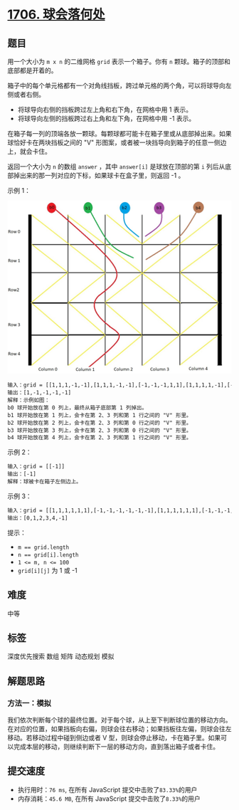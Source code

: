 # [1706. 球会落何处](https://leetcode-cn.com/problems/where-will-the-ball-fall/)

## 题目

用一个大小为 `m x n` 的二维网格 `grid` 表示一个箱子。你有 `n` 颗球。箱子的顶部和底部都是开着的。

箱子中的每个单元格都有一个对角线挡板，跨过单元格的两个角，可以将球导向左侧或者右侧。

- 将球导向右侧的挡板跨过左上角和右下角，在网格中用 1 表示。
- 将球导向左侧的挡板跨过右上角和左下角，在网格中用 -1 表示。

在箱子每一列的顶端各放一颗球。每颗球都可能卡在箱子里或从底部掉出来。如果球恰好卡在两块挡板之间的 "V" 形图案，或者被一块挡导向到箱子的任意一侧边上，就会卡住。

返回一个大小为 `n` 的数组 `answer` ，其中 `answer[i]` 是球放在顶部的第 `i` 列后从底部掉出来的那一列对应的下标，如果球卡在盒子里，则返回 -1 。

示例 1：

![ball](./imgs/1706-ball.jpeg)

```txt
输入：grid = [[1,1,1,-1,-1],[1,1,1,-1,-1],[-1,-1,-1,1,1],[1,1,1,1,-1],[-1,-1,-1,-1,-1]]
输出：[1,-1,-1,-1,-1]
解释：示例如图：
b0 球开始放在第 0 列上，最终从箱子底部第 1 列掉出。
b1 球开始放在第 1 列上，会卡在第 2、3 列和第 1 行之间的 "V" 形里。
b2 球开始放在第 2 列上，会卡在第 2、3 列和第 0 行之间的 "V" 形里。
b3 球开始放在第 3 列上，会卡在第 2、3 列和第 0 行之间的 "V" 形里。
b4 球开始放在第 4 列上，会卡在第 2、3 列和第 1 行之间的 "V" 形里。
```

示例 2：

```txt
输入：grid = [[-1]]
输出：[-1]
解释：球被卡在箱子左侧边上。
```

示例 3：

```txt
输入：grid = [[1,1,1,1,1,1],[-1,-1,-1,-1,-1,-1],[1,1,1,1,1,1],[-1,-1,-1,-1,-1,-1]]
输出：[0,1,2,3,4,-1]
```

提示：

- `m == grid.length`
- `n == grid[i].length`
- `1 <= m, n <= 100`
- `grid[i][j]` 为 1 或 -1

## 难度

中等

## 标签

深度优先搜索 数组 矩阵 动态规划 模拟

## 解题思路

### 方法一：模拟

我们依次判断每个球的最终位置。对于每个球，从上至下判断球位置的移动方向。在对应的位置，如果挡板向右偏，则球会往右移动；如果挡板往左偏，则球会往左移动。若移动过程中碰到侧边或者 V 型，则球会停止移动，卡在箱子里。如果可以完成本层的移动，则继续判断下一层的移动方向，直到落出箱子或者卡住。

## 提交速度

- 执行用时：`76 ms`, 在所有 JavaScript 提交中击败了`83.33%`的用户
- 内存消耗：`45.6 MB`, 在所有 JavaScript 提交中击败了`8.33%`的用户
